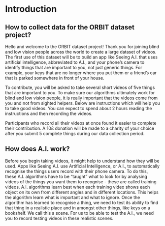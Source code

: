 # Introduction

## How to collect data for the ORBIT dataset project?

Hello and welcome to the ORBIT dataset project! Thank you for joining blind and low vision people across the world to create a large dataset of videos. The first use of this dataset will be to build an app like Seeing A.I. that uses artificial intelligence, abbreviated to A.I., and your phone’s camera to identify things that are important to you, not just generic things. For example, your keys that are no longer where you put them or a friend’s car that is parked somewhere in front of your house.

To contribute, you will be asked to take several short videos of five things that are important to you. To make sure our algorithms ultimately work for blind and low vision people, it is really important that the videos come from you and not from sighted helpers. Below are instructions which will help you to take good videos. You can expect to spend about 2 hours reading the instructions and then recording the videos.

Participants who record all their videos at once found it easier to complete their contribution. A 10£ donation will be made to a charity of your choice after you submit 5 complete things during our data collection period.

## How does A.I. work?

Before you begin taking videos, it might help to understand how they will be used. Apps like Seeing A.I. use Artificial Intelligence, or A.I., to automatically recognise the things users record with their phone camera. To do this, these A.I. algorithms have to be “taught” what to look for by analysing videos of the things you want them to recognise - these are called training videos. A.I. algorithms learn best when each training video shows each object on its own from different angles and in different locations. This helps the algorithm learn what is important and what to ignore. Once the algorithm has learned to recognise a thing, we need to test its ability to find that thing in a realistic place and in amongst other things, like keys on a bookshelf. We call this a scene. For us to be able to test the A.I., we need you to record testing videos in these realistic scenes.
